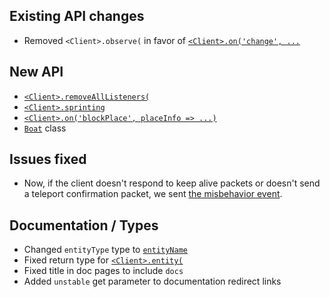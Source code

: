 ## Existing API changes
* Removed `<Client>.observe(` in favor of [`<Client>.on('change', ...`](https://oscarnow.github.io/minecraft-server/1.0.0/classes/Client#on)

## New API
* [`<Client>.removeAllListeners(`](https://oscarnow.github.io/minecraft-server/1.0.0/classes/Client#removeAllListeners)
* [`<Client>.sprinting`](https://oscarnow.github.io/minecraft-server/1.0.0/classes/Client#sprinting)
* [`<Client>.on('blockPlace', placeInfo => ...)`](https://oscarnow.github.io/minecraft-server/1.0.0/classes/Client#on.on-19)
* [`Boat`](https://oscarnow.github.io/minecraft-server/1.0.0/classes/Boat) class

## Issues fixed
* Now, if the client doesn't respond to keep alive packets or doesn't send a teleport confirmation packet, we sent [the misbehavior event](https://oscarnow.github.io/minecraft-server/1.0.0/classes/Client#on.on-10).

## Documentation / Types
* Changed `entityType` type to [`entityName`](https://oscarnow.github.io/minecraft-server/1.0.0/types/entityName)
* Fixed return type for [`<Client>.entity(`](https://oscarnow.github.io/minecraft-server/1.0.0/classes/Client#entity)
* Fixed title in doc pages to include `docs`
* Added `unstable` get parameter to documentation redirect links